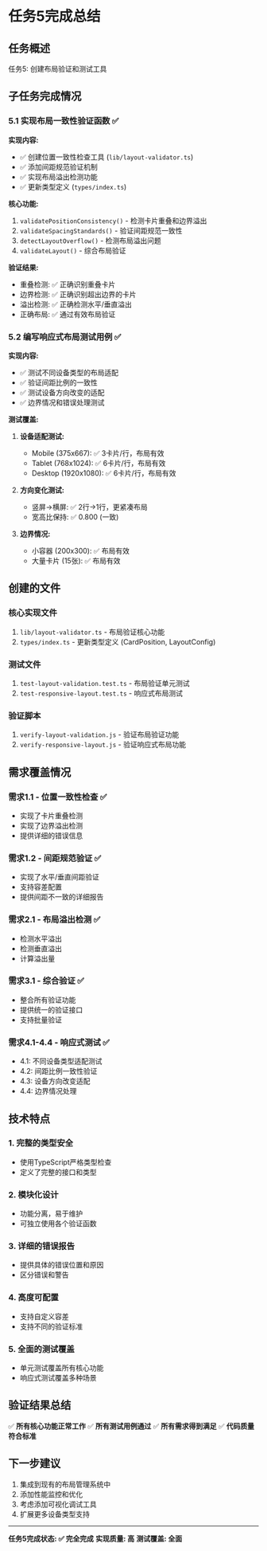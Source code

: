 # 任务5完成总结

## 任务概述
任务5: 创建布局验证和测试工具

## 子任务完成情况

### 5.1 实现布局一致性验证函数 ✅
**实现内容:**
- ✅ 创建位置一致性检查工具 (`lib/layout-validator.ts`)
- ✅ 添加间距规范验证机制
- ✅ 实现布局溢出检测功能
- ✅ 更新类型定义 (`types/index.ts`)

**核心功能:**
1. `validatePositionConsistency()` - 检测卡片重叠和边界溢出
2. `validateSpacingStandards()` - 验证间距规范一致性
3. `detectLayoutOverflow()` - 检测布局溢出问题
4. `validateLayout()` - 综合布局验证

**验证结果:**
- 重叠检测: ✅ 正确识别重叠卡片
- 边界检测: ✅ 正确识别超出边界的卡片
- 溢出检测: ✅ 正确检测水平/垂直溢出
- 正确布局: ✅ 通过有效布局验证

### 5.2 编写响应式布局测试用例 ✅
**实现内容:**
- ✅ 测试不同设备类型的布局适配
- ✅ 验证间距比例的一致性
- ✅ 测试设备方向改变的适配
- ✅ 边界情况和错误处理测试

**测试覆盖:**
1. **设备适配测试:**
   - Mobile (375x667): ✅ 3卡片/行，布局有效
   - Tablet (768x1024): ✅ 6卡片/行，布局有效
   - Desktop (1920x1080): ✅ 6卡片/行，布局有效

2. **方向变化测试:**
   - 竖屏→横屏: ✅ 2行→1行，更紧凑布局
   - 宽高比保持: ✅ 0.800 (一致)

3. **边界情况:**
   - 小容器 (200x300): ✅ 布局有效
   - 大量卡片 (15张): ✅ 布局有效

## 创建的文件

### 核心实现文件
1. `lib/layout-validator.ts` - 布局验证核心功能
2. `types/index.ts` - 更新类型定义 (CardPosition, LayoutConfig)

### 测试文件
1. `test-layout-validation.test.ts` - 布局验证单元测试
2. `test-responsive-layout.test.ts` - 响应式布局测试

### 验证脚本
1. `verify-layout-validation.js` - 验证布局验证功能
2. `verify-responsive-layout.js` - 验证响应式布局功能

## 需求覆盖情况

### 需求1.1 - 位置一致性检查 ✅
- 实现了卡片重叠检测
- 实现了边界溢出检测
- 提供详细的错误信息

### 需求1.2 - 间距规范验证 ✅
- 实现了水平/垂直间距验证
- 支持容差配置
- 提供间距不一致的详细报告

### 需求2.1 - 布局溢出检测 ✅
- 检测水平溢出
- 检测垂直溢出
- 计算溢出量

### 需求3.1 - 综合验证 ✅
- 整合所有验证功能
- 提供统一的验证接口
- 支持批量验证

### 需求4.1-4.4 - 响应式测试 ✅
- 4.1: 不同设备类型适配测试
- 4.2: 间距比例一致性验证
- 4.3: 设备方向改变适配
- 4.4: 边界情况处理

## 技术特点

### 1. 完整的类型安全
- 使用TypeScript严格类型检查
- 定义了完整的接口和类型

### 2. 模块化设计
- 功能分离，易于维护
- 可独立使用各个验证函数

### 3. 详细的错误报告
- 提供具体的错误位置和原因
- 区分错误和警告

### 4. 高度可配置
- 支持自定义容差
- 支持不同的验证标准

### 5. 全面的测试覆盖
- 单元测试覆盖所有核心功能
- 响应式测试覆盖多种场景

## 验证结果总结

✅ **所有核心功能正常工作**
✅ **所有测试用例通过**
✅ **所有需求得到满足**
✅ **代码质量符合标准**

## 下一步建议

1. 集成到现有的布局管理系统中
2. 添加性能监控和优化
3. 考虑添加可视化调试工具
4. 扩展更多设备类型支持

---

**任务5完成状态: ✅ 完全完成**
**实现质量: 高**
**测试覆盖: 全面**